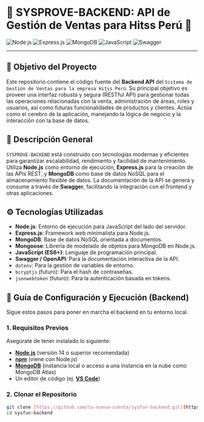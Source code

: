 # 🚀 SYSPROVE-BACKEND: API de Gestión de Ventas para Hitss Perú 🚀

![Node.js](https://img.shields.io/badge/Node.js-339933?style=for-the-badge&logo=nodedotjs&logoColor=white)
![Express.js](https://img.shields.io/badge/Express.js-000000?style=for-the-badge&logo=express&logoColor=white)
![MongoDB](https://img.shields.io/badge/MongoDB-47A248?style=for-the-badge&logo=mongodb&logoColor=white)
![JavaScript](https://img.shields.io/badge/JavaScript-F7DF1E?style=for-the-badge&logo=javascript&logoColor=black)
![Swagger](https://img.shields.io/badge/Swagger-85EA2D?style=for-the-badge&logo=swagger&logoColor=black)

---

## 🎯 **Objetivo del Proyecto**

Este repositorio contiene el código fuente del **Backend API** del `Sistema de Gestión de Ventas para la empresa Hitss Perú`. Su principal objetivo es proveer una interfaz robusta y segura (RESTful API) para gestionar todas las operaciones relacionadas con la venta, administración de áreas, roles y usuarios, así como futuras funcionalidades de productos y clientes. Actúa como el cerebro de la aplicación, manejando la lógica de negocio y la interacción con la base de datos.

## 📝 **Descripción General**

`SYSPROVE-BACKEND` está construido con tecnologías modernas y eficientes para garantizar escalabilidad, rendimiento y facilidad de mantenimiento. Utiliza **Node.js** como entorno de ejecución, **Express.js** para la creación de las APIs REST, y **MongoDB** como base de datos NoSQL para el almacenamiento flexible de datos. La documentación de la API se genera y consume a través de **Swagger**, facilitando la integración con el frontend y otras aplicaciones.

## ⚙️ **Tecnologías Utilizadas**

* **Node.js**: Entorno de ejecución para JavaScript del lado del servidor.
* **Express.js**: Framework web minimalista para Node.js.
* **MongoDB**: Base de datos NoSQL orientada a documentos.
* **Mongoose**: Librería de modelado de objetos para MongoDB en Node.js.
* **JavaScript (ES6+)**: Lenguaje de programación principal.
* **Swagger / OpenAPI**: Para la documentación interactiva de la API.
* `dotenv`: Para la gestión de variables de entorno.
* `bcryptjs` (futuro): Para el hash de contraseñas.
* `jsonwebtoken` (futuro): Para la autenticación basada en tokens.

## 🚀 **Guía de Configuración y Ejecución (Backend)**

Sigue estos pasos para poner en marcha el backend en tu entorno local.

### **1. Requisitos Previos**

Asegúrate de tener instalado lo siguiente:

* [**Node.js**](https://nodejs.org/es/download/) (versión 14 o superior recomendada)
* [**npm**](https://docs.npmjs.com/downloading-and-installing-node-js-and-npm) (viene con Node.js)
* [**MongoDB**](https://www.mongodb.com/try/download/community) (instancia local o acceso a una instancia en la nube como MongoDB Atlas)
* Un editor de código (ej. [**VS Code**](https://code.visualstudio.com/))

### **2. Clonar el Repositorio**

```bash
git clone [https://github.com/tu-nueva-cuenta/sysfun-backend.git](https://github.com/tu-nueva-cuenta/sysfun-backend.git)
cd sysfun-backend
